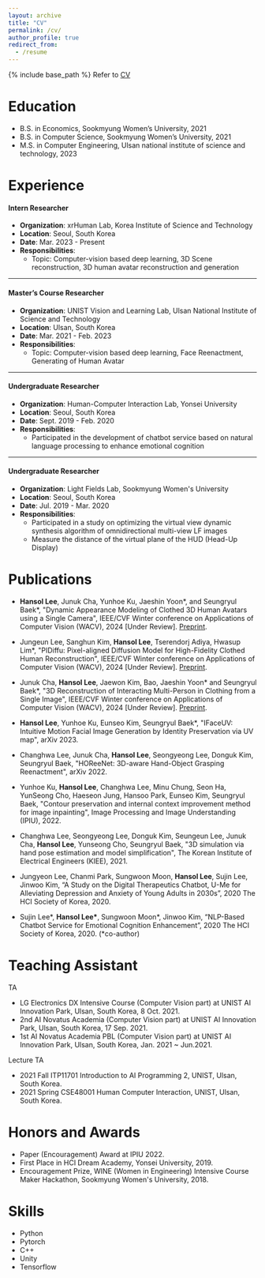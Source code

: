 ```yaml
---
layout: archive
title: "CV"
permalink: /cv/
author_profile: true
redirect_from:
  - /resume
---
```


{% include base_path %}
Refer to [CV](https://1drv.ms/b/s!AgxxptoT53MUhNlAmivs9dv7IEDnEA?e=lNEwJn)

Education
======
* B.S. in Economics, Sookmyung Women’s University, 2021
* B.S. in Computer Science, Sookmyung Women’s University, 2021
* M.S. in Computer Engineering, Ulsan national institute of science and technology, 2023

Experience
======

#### Intern Researcher
- **Organization**: xrHuman Lab, Korea Institute of Science and Technology
- **Location**: Seoul, South Korea
- **Date**: Mar. 2023 - Present
- **Responsibilities**:
  - Topic: Computer-vision based deep learning, 3D Scene reconstruction, 3D human avatar reconstruction and generation

---

#### Master’s Course Researcher
- **Organization**: UNIST Vision and Learning Lab, Ulsan National Institute of Science and Technology
- **Location**: Ulsan, South Korea
- **Date**: Mar. 2021 - Feb. 2023
- **Responsibilities**:
  - Topic: Computer-vision based deep learning, Face Reenactment, Generating of Human Avatar

---

#### Undergraduate Researcher
- **Organization**: Human-Computer Interaction Lab, Yonsei University
- **Location**: Seoul, South Korea
- **Date**: Sept. 2019 - Feb. 2020
- **Responsibilities**:
  - Participated in the development of chatbot service based on natural language processing to enhance emotional cognition

---

#### Undergraduate Researcher
- **Organization**: Light Fields Lab, Sookmyung Women's University
- **Location**: Seoul, South Korea
- **Date**: Jul. 2019 - Mar. 2020
- **Responsibilities**:
  - Participated in a study on optimizing the virtual view dynamic synthesis algorithm of omnidirectional multi-view LF images
  - Measure the distance of the virtual plane of the HUD (Head-Up Display)



Publications
======

- **Hansol Lee**, Junuk Cha, Yunhoe Ku, Jaeshin Yoon\*, and Seungryul Baek\*, "Dynamic Appearance Modeling of Clothed 3D Human Avatars using a Single Camera", IEEE/CVF Winter conference on Applications of Computer Vision (WACV), 2024 [Under Review]. [Preprint](https://1drv.ms/b/s!AgxxptoT53MUhNk7T8ZZK45VdT7N4w?e=jaFaNp).
  
- Jungeun Lee, Sanghun Kim, **Hansol Lee**, Tserendorj Adiya, Hwasup Lim\*, "PIDiffu: Pixel-aligned Diffusion Model for High-Fidelity Clothed Human Reconstruction", IEEE/CVF Winter conference on Applications of Computer Vision (WACV), 2024  [Under Review]. [Preprint](https://1drv.ms/b/s!AgxxptoT53MUhNk9LW5okO00Qp88FQ?e=9ZxlQp).

- Junuk Cha, **Hansol Lee**, Jaewon Kim, Bao, Jaeshin Yoon\* and Seungryul Baek\*, "3D Reconstruction of Interacting Multi-Person in Clothing from a Single Image", IEEE/CVF Winter conference on Applications of Computer Vision (WACV), 2024 [Under Review]. [Preprint](https://1drv.ms/b/s!AgxxptoT53MUhNk8OOVH0d-Qh_fkoA?e=Ap2rYg).

- **Hansol Lee**, Yunhoe Ku, Eunseo Kim, Seungryul Baek\*, "IFaceUV: Intuitive Motion Facial Image Generation by Identity Preservation via UV map", arXiv 2023.

- Changhwa Lee, Junuk Cha, **Hansol Lee**, Seongyeong Lee, Donguk Kim, Seungryul Baek, "HOReeNet: 3D-aware Hand-Object Grasping Reenactment", arXiv 2022.

- Yunhoe Ku, **Hansol Lee**, Changhwa Lee, Minu Chung, Seon Ha, YunSeong Cho, Haeseon Jung, Hansoo Park, Eunseo Kim, Seungryul Baek, "Contour preservation and internal context improvement method for image inpainting", Image Processing and Image Understanding (IPIU), 2022.

- Changhwa Lee, Seongyeong Lee, Donguk Kim, Seungeun Lee, Junuk Cha, **Hansol Lee**, Yunseong Cho, Seungryul Baek, "3D simulation via hand pose estimation and model simplification", The Korean Institute of Electrical Engineers (KIEE), 2021.

- Jungyeon Lee, Chanmi Park, Sungwoon Moon, **Hansol Lee**, Sujin Lee, Jinwoo Kim, “A Study on the Digital Therapeutics Chatbot, U-Me for Alleviating Depression and Anxiety of Young Adults in 2030s”, 2020 The HCI Society of Korea, 2020.

- Sujin Lee\*, **Hansol Lee\***, Sungwoon Moon\*, Jinwoo Kim, “NLP-Based Chatbot Service for Emotional Cognition Enhancement”, 2020 The HCI Society of Korea, 2020.  (\*co-author)



Teaching Assistant
======
TA
* LG Electronics DX Intensive Course (Computer Vision part) at UNIST AI Innovation Park, Ulsan, South Korea, 8 Oct. 2021.
* 2nd AI Novatus Academia (Computer Vision part) at UNIST AI Innovation Park, Ulsan, South Korea, 17 Sep. 2021.
* 1st AI Novatus Academia PBL (Computer Vision part) at UNIST AI Innovation Park, Ulsan, South Korea, Jan. 2021 ~ Jun.2021.

Lecture TA
* 2021 Fall ITP11701 Introduction to AI Programming 2, UNIST, Ulsan, South Korea.
* 2021 Spring CSE48001 Human Computer Interaction, UNIST, Ulsan, South Korea.


Honors and Awards
======
* Paper (Encouragement) Award at IPIU 2022. 
* First Place in HCI Dream Academy, Yonsei University, 2019. 
* Encouragement Prize, WINE (Women in Engineering) Intensive Course Maker Hackathon, Sookmyung Women's University, 2018. 


Skills
======
* Python
* Pytorch
* C++
* Unity
* Tensorflow
